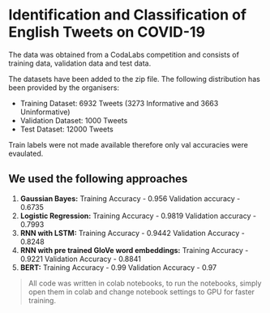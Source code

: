 # Identification and Classification of English Tweets on COVID-19

The data was obtained from a CodaLabs competition and consists of training data, validation data and test data. 

The datasets have been added to the zip file. 
The following distribution has been provided by the organisers:
- Training Dataset: 6932 Tweets (3273 Informative and 3663 Uninformative)
- Validation Dataset: 1000 Tweets
- Test Dataset: 12000 Tweets 

Train labels were not made available therefore only val accuracies were evaulated. 

## We used the following approaches 

1. **Gaussian Bayes:**
	Training Accuracy - 0.956	Validation accuracy - 0.6735
2. **Logistic Regression:**
Training Accuracy - 0.9819	Validation accuracy - 0.7993
3. **RNN with LSTM:**
Training Accuracy - 0.9442 	Validation Accuracy - 0.8248
4. **RNN with pre trained GloVe word embeddings:**
Training Accuracy - 0.9221	Validation Accuracy - 0.8841
5. **BERT:**
Training Accuracy - 0.99	Validation Accuracy - 0.97

> All code was written in colab notebooks, to run the notebooks, simply open them in colab and change notebook settings to GPU for faster training. 

